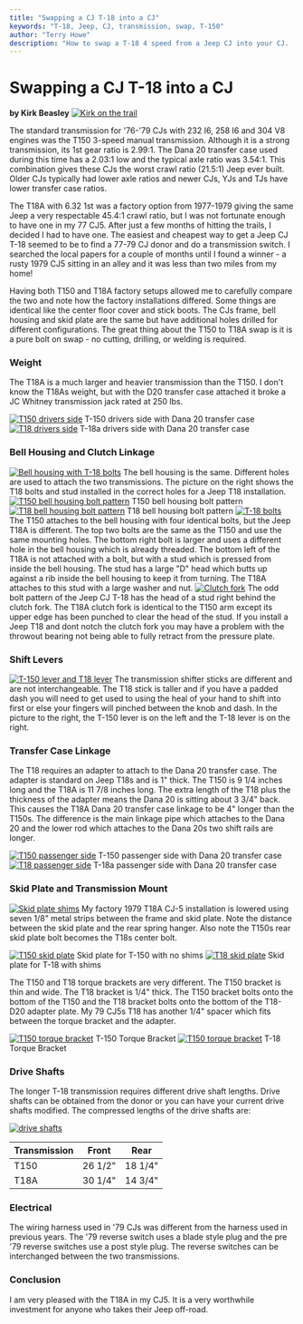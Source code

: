 ```yaml
---
title: "Swapping a CJ T-18 into a CJ"
keywords: "T-18, Jeep, CJ, transmission, swap, T-150"
author: "Terry Howe"
description: "How to swap a T-18 4 speed from a Jeep CJ into your CJ.  The swap is easy for T-150 3 speed equipped CJs."
---
```

# Swapping a CJ T-18 into a CJ

**by Kirk Beasley** [![Kirk on the trail](../../../img/transmission/upgrades/cjt18/kjb_.jpg)](../../../img/transmission/upgrades/cjt18/kjb.jpg)

The standard transmission for '76-'79 CJs with 232 I6, 258 I6 and 304 V8 engines was the T150 3-speed manual transmission. Although it is a strong transmission, its 1st gear ratio is 2.99:1. The Dana 20 transfer case used during this time has a 2.03:1 low and the typical axle ratio was 3.54:1. This combination gives these CJs the worst crawl ratio (21.5:1) Jeep ever built. Older CJs typically had lower axle ratios and newer CJs, YJs and TJs have lower transfer case ratios.

The T18A with 6.32 1st was a factory option from 1977-1979 giving the same Jeep a very respectable 45.4:1 crawl ratio, but I was not fortunate enough to have one in my 77 CJ5. After just a few months of hitting the trails, I decided I had to have one. The easiest and cheapest way to get a Jeep CJ T-18 seemed to be to find a 77-79 CJ donor and do a transmission switch. I searched the local papers for a couple of months until I found a winner - a rusty 1979 CJ5 sitting in an alley and it was less than two miles from my home!

Having both T150 and T18A factory setups allowed me to carefully compare the two and note how the factory installations differed. Some things are identical like the center floor cover and stick boots. The CJs frame, bell housing and skid plate are the same but have additional holes drilled for different configurations. The great thing about the T150 to T18A swap is it is a pure bolt on swap - no cutting, drilling, or welding is required.

### Weight

The T18A is a much larger and heavier transmission than the T150. I don't know the T18As weight, but with the D20 transfer case attached it broke a JC Whitney transmission jack rated at 250 lbs.

[![T150 drivers side](../../../img/transmission/upgrades/cjt18/t150-1.jpg)](../../../img/transmission/upgrades/cjt18/t150-1.jpg) T-150 drivers side with Dana 20 transfer case [![T18 drivers side](../../../img/transmission/upgrades/cjt18/t18a-1.jpg)](../../../img/transmission/upgrades/cjt18/t18a-1.jpg) T-18a drivers side with Dana 20 transfer case

### Bell Housing and Clutch Linkage

[![Bell housing with T-18 bolts](../../../img/transmission/upgrades/cjt18/bell_.jpg)](../../../img/transmission/upgrades/cjt18/bell.jpg) The bell housing is the same. Different holes are used to attach the two transmissions. The picture on the right shows the T18 bolts and stud installed in the correct holes for a Jeep T18 installation. [![T150 bell housing bolt pattern](../../../img/transmission/upgrades/cjt18/t150-3.jpg)](../../../img/transmission/upgrades/cjt18/t150-3.jpg) T150 bell housing bolt pattern [![T18 bell housing bolt pattern](../../../img/transmission/upgrades/cjt18/t18a-3.jpg)](../../../img/transmission/upgrades/cjt18/t18a-3.jpg) T18 bell housing bolt pattern  [![T-18 bolts](../../../img/transmission/upgrades/cjt18/nuts_.jpg)](../../../img/transmission/upgrades/cjt18/nuts.jpg) The T150 attaches to the bell housing with four identical bolts, but the Jeep T18A is different. The top two bolts are the same as the T150 and use the same mounting holes. The bottom right bolt is larger and uses a different hole in the bell housing which is already threaded. The bottom left of the T18A is not attached with a bolt, but with a stud which is pressed from inside the bell housing. The stud has a large "D" head which butts up against a rib inside the bell housing to keep it from turning. The T18A attaches to this stud with a large washer and nut. [![Clutch fork](../../../img/transmission/upgrades/cjt18/throw-2_.jpg)](../../../img/transmission/upgrades/cjt18/throw-2.jpg) The odd bolt pattern of the Jeep CJ T-18 has the head of a stud right behind the clutch fork. The T18A clutch fork is identical to the T150 arm except its upper edge has been punched to clear the head of the stud. If you install a Jeep T18 and dont notch the clutch fork you may have a problem with the throwout bearing not being able to fully retract from the pressure plate.

### Shift Levers

[![T-150 lever and T18 lever](../../../img/transmission/upgrades/cjt18/sticks_.jpg)](../../../img/transmission/upgrades/cjt18/sticks.jpg) The transmission shifter sticks are different and are not interchangeable. The T18 stick is taller and if you have a padded dash you will need to get used to using the heal of your hand to shift into first or else your fingers will pinched between the knob and dash. In the picture to the right, the T-150 lever is on the left and the T-18 lever is on the right.

### Transfer Case Linkage

The T18 requires an adapter to attach to the Dana 20 transfer case. The adapter is standard on Jeep T18s and is 1" thick. The T150 is 9 1/4 inches long and the T18A is 11 7/8 inches long. The extra length of the T18 plus the thickness of the adapter means the Dana 20 is sitting about 3 3/4" back. This causes the T18A Dana 20 transfer case linkage to be 4" longer than the T150s. The difference is the main linkage pipe which attaches to the Dana 20 and the lower rod which attaches to the Dana 20s two shift rails are longer.

[![T150 passenger side](../../../img/transmission/upgrades/cjt18/t150-2.jpg)](../../../img/transmission/upgrades/cjt18/t150-2.jpg) T-150 passenger side with Dana 20 transfer case [![T18 passenger side](../../../img/transmission/upgrades/cjt18/t18a-2.jpg)](../../../img/transmission/upgrades/cjt18/t18a-2.jpg) T-18a passenger side with Dana 20 transfer case

### Skid Plate and Transmission Mount

[![Skid plate shims](../../../img/transmission/upgrades/cjt18/shims_.jpg)](../../../img/transmission/upgrades/cjt18/shims.jpg) My factory 1979 T18A CJ-5 installation is lowered using seven 1/8" metal strips between the frame and skid plate. Note the distance between the skid plate and the rear spring hanger. Also note the T150s rear skid plate bolt becomes the T18s center bolt.

[![T150 skid plate](../../../img/transmission/upgrades/cjt18/cj5-t150_.jpg)](../../../img/transmission/upgrades/cjt18/cj5-t150.jpg) Skid plate for T-150 with no shims [![T18 skid plate](../../../img/transmission/upgrades/cjt18/cj5-t18_.jpg)](../../../img/transmission/upgrades/cjt18/cj5-t18.jpg) Skid plate for T-18 with shims

The T150 and T18 torque brackets are very different. The T150 bracket is thin and wide. The T18 bracket is 1/4" thick. The T150 bracket bolts onto the bottom of the T150 and the T18 bracket bolts onto the bottom of the T18-D20 adapter plate. My 79 CJ5s T18 has another 1/4" spacer which fits between the torque bracket and the adapter.

[![T150 torque bracket](../../../img/transmission/upgrades/cjt18/t150-t_1_.jpg)](../../../img/transmission/upgrades/cjt18/t150-t_1.jpg) T-150 Torque Bracket [![T150 torque bracket](../../../img/transmission/upgrades/cjt18/t18-to_1_.jpg)](../../../img/transmission/upgrades/cjt18/t18-to_1.jpg) T-18 Torque Bracket

### Drive Shafts

The longer T-18 transmission requires different drive shaft lengths. Drive shafts can be obtained from the donor or you can have your current drive shafts modified. The compressed lengths of the drive shafts are:

[![drive shafts](../../../img/transmission/upgrades/cjt18/shafts_.jpg)](../../../img/transmission/upgrades/cjt18/shafts.jpg)

| Transmission | Front   | Rear    |
|--------------|---------|---------|
| T150         | 26 1/2" | 18 1/4" |
| T18A         | 30 1/4" | 14 3/4" |

### Electrical

The wiring harness used in '79 CJs was different from the harness used in previous years. The '79 reverse switch uses a blade style plug and the pre '79 reverse switches use a post style plug. The reverse switches can be interchanged between the two transmissions.

### Conclusion

I am very pleased with the T18A in my CJ5. It is a very worthwhile investment for anyone who takes their Jeep off-road.